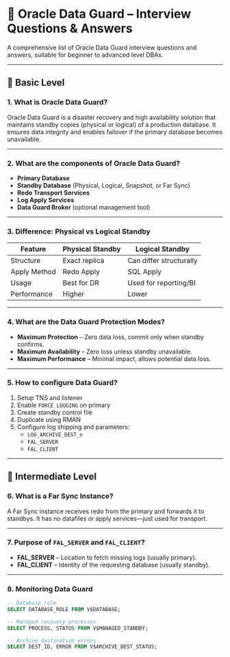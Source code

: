 # 📘 Oracle Data Guard – Interview Questions & Answers

A comprehensive list of Oracle Data Guard interview questions and answers, suitable for beginner to advanced level DBAs.

---

## 🔹 Basic Level

### 1. What is Oracle Data Guard?

Oracle Data Guard is a disaster recovery and high availability solution that maintains standby copies (physical or logical) of a production database. It ensures data integrity and enables failover if the primary database becomes unavailable.

---

### 2. What are the components of Oracle Data Guard?

- **Primary Database**
- **Standby Database** (Physical, Logical, Snapshot, or Far Sync)
- **Redo Transport Services**
- **Log Apply Services**
- **Data Guard Broker** (optional management tool)

---

### 3. Difference: Physical vs Logical Standby

| Feature    | Physical Standby      | Logical Standby       |
|------------|----------------------|-----------------------|
| Structure  | Exact replica        | Can differ structurally |
| Apply Method | Redo Apply         | SQL Apply             |
| Usage      | Best for DR          | Used for reporting/BI |
| Performance| Higher               | Lower                 |

---

### 4. What are the Data Guard Protection Modes?

- **Maximum Protection** – Zero data loss, commit only when standby confirms.
- **Maximum Availability** – Zero loss unless standby unavailable.
- **Maximum Performance** – Minimal impact, allows potential data loss.

---

### 5. How to configure Data Guard?

1. Setup TNS and listener
2. Enable `FORCE LOGGING` on primary
3. Create standby control file
4. Duplicate using RMAN
5. Configure log shipping and parameters:
   - `LOG_ARCHIVE_DEST_n`
   - `FAL_SERVER`
   - `FAL_CLIENT`

---

## 🔹 Intermediate Level

### 6. What is a Far Sync Instance?

A Far Sync instance receives redo from the primary and forwards it to standbys. It has no datafiles or apply services—just used for transport.

---

### 7. Purpose of `FAL_SERVER` and `FAL_CLIENT`?

- **FAL_SERVER** – Location to fetch missing logs (usually primary).
- **FAL_CLIENT** – Identity of the requesting database (usually standby).

---

### 8. Monitoring Data Guard

```sql
-- Database role
SELECT DATABASE_ROLE FROM V$DATABASE;

-- Managed recovery processes
SELECT PROCESS, STATUS FROM V$MANAGED_STANDBY;

-- Archive destination errors
SELECT DEST_ID, ERROR FROM V$ARCHIVE_DEST_STATUS;